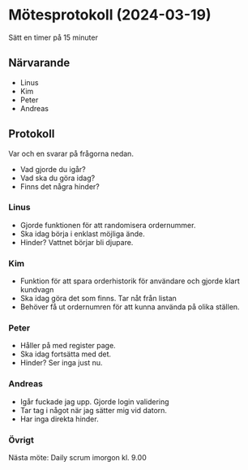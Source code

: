# Mötesprotokoll (2024-03-19)

Sätt en timer på 15 minuter

## Närvarande
* Linus
* Kim
* Peter
* Andreas

## Protokoll
Var och en svarar på frågorna nedan.
* Vad gjorde du igår?
* Vad ska du göra idag?
* Finns det några hinder?

### Linus
* Gjorde funktionen för att randomisera ordernummer.
* Ska idag börja i enklast möjliga ände.
* Hinder? Vattnet börjar bli djupare.

### Kim
* Funktion för att spara orderhistorik för användare och gjorde klart kundvagn
* Ska idag göra det som finns. Tar nåt från listan
* Behöver få ut ordernumren för att kunna använda på olika ställen.

### Peter
* Håller på med register page.
* Ska idag fortsätta med det.
* Hinder? Ser inga just nu.
### Andreas
* Igår fuckade jag upp. Gjorde login validering
* Tar tag i något när jag sätter mig vid datorn.
* Har inga direkta hinder.

### Övrigt

Nästa möte: Daily scrum imorgon kl. 9.00
